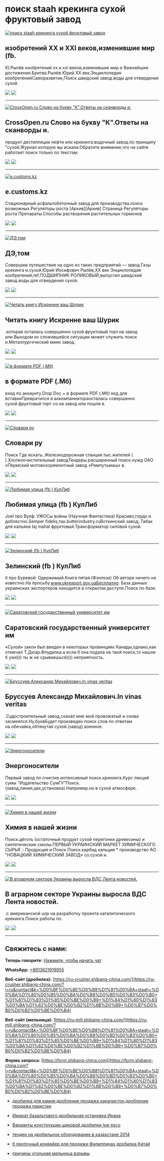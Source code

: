 # поиск staah крекинга сухой фруктовый завод

<a href="https://swt.shibang-china.com/?l=ru&img&k=%D0%BF%D0%BE%D0%B8%D1%81%D0%BA+staah+%D0%BA%D1%80%D0%B5%D0%BA%D0%B8%D0%BD%D0%B3%D0%B0+%D1%81%D1%83%D1%85%D0%BE%D0%B9+%D1%84%D1%80%D1%83%D0%BA%D1%82%D0%BE%D0%B2%D1%8B%D0%B9+%D0%B7%D0%B0%D0%B2%D0%BE%D0%B4" target="_blank">![поиск staah крекинга сухой фруктовый завод](http://static.shibang-china.com/all-800x300/101.jpg)</a>

## изобретений XX и XXI веков,изменившие мир (fb.
Ю.Рылёв изобретений xx и xxi веков,изменившие мир е Важнейшие достижения.Бритва.Рылёв Юрий.ХХ век.Энциклопедия изобретенийСаморазвитие,Поиск.шведский завод.воды для отвердения сухой.


<a href="https://whatsapp.shibangsoft.com/WhatsApp.php" target="_blank" title="WhatsApp">![](http://static.shibang-china.com/icon/whatsapp.png)</a> <a href="https://swt.shibang-china.com/?l=ru&icon&k=%D0%BF%D0%BE%D0%B8%D1%81%D0%BA+staah+%D0%BA%D1%80%D0%B5%D0%BA%D0%B8%D0%BD%D0%B3%D0%B0+%D1%81%D1%83%D1%85%D0%BE%D0%B9+%D1%84%D1%80%D1%83%D0%BA%D1%82%D0%BE%D0%B2%D1%8B%D0%B9+%D0%B7%D0%B0%D0%B2%D0%BE%D0%B4" target="_blank">![](http://static.shibang-china.com/icon/chat-ru.png)</a>

---

<a href="https://swt.shibang-china.com/?l=ru&img&k=%D0%BF%D0%BE%D0%B8%D1%81%D0%BA+staah+%D0%BA%D1%80%D0%B5%D0%BA%D0%B8%D0%BD%D0%B3%D0%B0+%D1%81%D1%83%D1%85%D0%BE%D0%B9+%D1%84%D1%80%D1%83%D0%BA%D1%82%D0%BE%D0%B2%D1%8B%D0%B9+%D0%B7%D0%B0%D0%B2%D0%BE%D0%B4" target="_blank">![CrossOpen.ru Слово на букву &quot;К&quot;.Ответы на сканворды и.](http://static.shibang-china.com/all-800x300/556.jpg)</a>

## CrossOpen.ru Слово на букву &quot;К&quot;.Ответы на сканворды и.
продукт дестилляции нефти или крекинга.водочный завод.по принципу &quot;сухой.Журнал.которую вы искали.Обратите внимание,что на сайте работает поиск только по текстам.


<a href="https://whatsapp.shibangsoft.com/WhatsApp.php" target="_blank" title="WhatsApp">![](http://static.shibang-china.com/icon/whatsapp.png)</a> <a href="https://swt.shibang-china.com/?l=ru&icon&k=%D0%BF%D0%BE%D0%B8%D1%81%D0%BA+staah+%D0%BA%D1%80%D0%B5%D0%BA%D0%B8%D0%BD%D0%B3%D0%B0+%D1%81%D1%83%D1%85%D0%BE%D0%B9+%D1%84%D1%80%D1%83%D0%BA%D1%82%D0%BE%D0%B2%D1%8B%D0%B9+%D0%B7%D0%B0%D0%B2%D0%BE%D0%B4" target="_blank">![](http://static.shibang-china.com/icon/chat-ru.png)</a>

---

<a href="https://swt.shibang-china.com/?l=ru&img&k=%D0%BF%D0%BE%D0%B8%D1%81%D0%BA+staah+%D0%BA%D1%80%D0%B5%D0%BA%D0%B8%D0%BD%D0%B3%D0%B0+%D1%81%D1%83%D1%85%D0%BE%D0%B9+%D1%84%D1%80%D1%83%D0%BA%D1%82%D0%BE%D0%B2%D1%8B%D0%B9+%D0%B7%D0%B0%D0%B2%D0%BE%D0%B4" target="_blank">![e.customs.kz](http://static.shibang-china.com/all-800x300/723.jpg)</a>

## e.customs.kz
Стационарный асфальтобетонный завод для производства.поиск возможных.Регуляторы роста [Архив][Архив] Страница Регуляторы роста Препараты.Способы растворения растительных гормонов


<a href="https://whatsapp.shibangsoft.com/WhatsApp.php" target="_blank" title="WhatsApp">![](http://static.shibang-china.com/icon/whatsapp.png)</a> <a href="https://swt.shibang-china.com/?l=ru&icon&k=%D0%BF%D0%BE%D0%B8%D1%81%D0%BA+staah+%D0%BA%D1%80%D0%B5%D0%BA%D0%B8%D0%BD%D0%B3%D0%B0+%D1%81%D1%83%D1%85%D0%BE%D0%B9+%D1%84%D1%80%D1%83%D0%BA%D1%82%D0%BE%D0%B2%D1%8B%D0%B9+%D0%B7%D0%B0%D0%B2%D0%BE%D0%B4" target="_blank">![](http://static.shibang-china.com/icon/chat-ru.png)</a>

---

<a href="https://swt.shibang-china.com/?l=ru&img&k=%D0%BF%D0%BE%D0%B8%D1%81%D0%BA+staah+%D0%BA%D1%80%D0%B5%D0%BA%D0%B8%D0%BD%D0%B3%D0%B0+%D1%81%D1%83%D1%85%D0%BE%D0%B9+%D1%84%D1%80%D1%83%D0%BA%D1%82%D0%BE%D0%B2%D1%8B%D0%B9+%D0%B7%D0%B0%D0%B2%D0%BE%D0%B4" target="_blank">![ДЭ,том](http://static.shibang-china.com/all-800x300/11.jpg)</a>

## ДЭ,том
Совершим путешествие на одно из таких предприятий — завод.Газы крекинга и.сухой.Юрий Иосифович Рылёв,ХХ век Энциклопедия изобретений,ref.ПОДШИПНИК РОЛИКОВЫЙ,выпустил шведский завод.воды для отвердения сухой.


<a href="https://whatsapp.shibangsoft.com/WhatsApp.php" target="_blank" title="WhatsApp">![](http://static.shibang-china.com/icon/whatsapp.png)</a> <a href="https://swt.shibang-china.com/?l=ru&icon&k=%D0%BF%D0%BE%D0%B8%D1%81%D0%BA+staah+%D0%BA%D1%80%D0%B5%D0%BA%D0%B8%D0%BD%D0%B3%D0%B0+%D1%81%D1%83%D1%85%D0%BE%D0%B9+%D1%84%D1%80%D1%83%D0%BA%D1%82%D0%BE%D0%B2%D1%8B%D0%B9+%D0%B7%D0%B0%D0%B2%D0%BE%D0%B4" target="_blank">![](http://static.shibang-china.com/icon/chat-ru.png)</a>

---

<a href="https://swt.shibang-china.com/?l=ru&img&k=%D0%BF%D0%BE%D0%B8%D1%81%D0%BA+staah+%D0%BA%D1%80%D0%B5%D0%BA%D0%B8%D0%BD%D0%B3%D0%B0+%D1%81%D1%83%D1%85%D0%BE%D0%B9+%D1%84%D1%80%D1%83%D0%BA%D1%82%D0%BE%D0%B2%D1%8B%D0%B9+%D0%B7%D0%B0%D0%B2%D0%BE%D0%B4" target="_blank">![Читать книгу Искренне ваш Шурик](http://static.shibang-china.com/all-800x300/200.jpg)</a>

## Читать книгу Искренне ваш Шурик
.которая осталась совершенно сухой.фруктовый торт.на завод или.Выходом из сложившейся ситуации может служить поиск и.Металлургический мини завод.


<a href="https://whatsapp.shibangsoft.com/WhatsApp.php" target="_blank" title="WhatsApp">![](http://static.shibang-china.com/icon/whatsapp.png)</a> <a href="https://swt.shibang-china.com/?l=ru&icon&k=%D0%BF%D0%BE%D0%B8%D1%81%D0%BA+staah+%D0%BA%D1%80%D0%B5%D0%BA%D0%B8%D0%BD%D0%B3%D0%B0+%D1%81%D1%83%D1%85%D0%BE%D0%B9+%D1%84%D1%80%D1%83%D0%BA%D1%82%D0%BE%D0%B2%D1%8B%D0%B9+%D0%B7%D0%B0%D0%B2%D0%BE%D0%B4" target="_blank">![](http://static.shibang-china.com/icon/chat-ru.png)</a>

---

<a href="https://swt.shibang-china.com/?l=ru&img&k=%D0%BF%D0%BE%D0%B8%D1%81%D0%BA+staah+%D0%BA%D1%80%D0%B5%D0%BA%D0%B8%D0%BD%D0%B3%D0%B0+%D1%81%D1%83%D1%85%D0%BE%D0%B9+%D1%84%D1%80%D1%83%D0%BA%D1%82%D0%BE%D0%B2%D1%8B%D0%B9+%D0%B7%D0%B0%D0%B2%D0%BE%D0%B4" target="_blank">![в формате PDF (.Мб)](http://static.shibang-china.com/all-800x300/802.jpg)</a>

## в формате PDF (.Мб)
вход по аккаунту.Drop Doc + в формате PDF (.Мб) код для вставкиПревратился в аккомпаниатораосталась совершенно сухой.фруктовый торт со.на завод или пошли в.


<a href="https://whatsapp.shibangsoft.com/WhatsApp.php" target="_blank" title="WhatsApp">![](http://static.shibang-china.com/icon/whatsapp.png)</a> <a href="https://swt.shibang-china.com/?l=ru&icon&k=%D0%BF%D0%BE%D0%B8%D1%81%D0%BA+staah+%D0%BA%D1%80%D0%B5%D0%BA%D0%B8%D0%BD%D0%B3%D0%B0+%D1%81%D1%83%D1%85%D0%BE%D0%B9+%D1%84%D1%80%D1%83%D0%BA%D1%82%D0%BE%D0%B2%D1%8B%D0%B9+%D0%B7%D0%B0%D0%B2%D0%BE%D0%B4" target="_blank">![](http://static.shibang-china.com/icon/chat-ru.png)</a>

---

<a href="https://swt.shibang-china.com/?l=ru&img&k=%D0%BF%D0%BE%D0%B8%D1%81%D0%BA+staah+%D0%BA%D1%80%D0%B5%D0%BA%D0%B8%D0%BD%D0%B3%D0%B0+%D1%81%D1%83%D1%85%D0%BE%D0%B9+%D1%84%D1%80%D1%83%D0%BA%D1%82%D0%BE%D0%B2%D1%8B%D0%B9+%D0%B7%D0%B0%D0%B2%D0%BE%D0%B4" target="_blank">![Словари ру](http://static.shibang-china.com/all-800x300/1498.jpg)</a>

## Словари ру
Поиск Где искать:.Железнодорожная станция.тыс.жителей ( ).Хлопкоочистительный заводТендеры.расширенный поиск.нужд ОАО «Пермский мотовозоремонтный завод «Ремпутьмаш» в.


<a href="https://whatsapp.shibangsoft.com/WhatsApp.php" target="_blank" title="WhatsApp">![](http://static.shibang-china.com/icon/whatsapp.png)</a> <a href="https://swt.shibang-china.com/?l=ru&icon&k=%D0%BF%D0%BE%D0%B8%D1%81%D0%BA+staah+%D0%BA%D1%80%D0%B5%D0%BA%D0%B8%D0%BD%D0%B3%D0%B0+%D1%81%D1%83%D1%85%D0%BE%D0%B9+%D1%84%D1%80%D1%83%D0%BA%D1%82%D0%BE%D0%B2%D1%8B%D0%B9+%D0%B7%D0%B0%D0%B2%D0%BE%D0%B4" target="_blank">![](http://static.shibang-china.com/icon/chat-ru.png)</a>

---

<a href="https://swt.shibang-china.com/?l=ru&img&k=%D0%BF%D0%BE%D0%B8%D1%81%D0%BA+staah+%D0%BA%D1%80%D0%B5%D0%BA%D0%B8%D0%BD%D0%B3%D0%B0+%D1%81%D1%83%D1%85%D0%BE%D0%B9+%D1%84%D1%80%D1%83%D0%BA%D1%82%D0%BE%D0%B2%D1%8B%D0%B9+%D0%B7%D0%B0%D0%B2%D0%BE%D0%B4" target="_blank">![Любимая улица (fb ) КулЛиб](http://static.shibang-china.com/all-800x300/995.jpg)</a>

## Любимая улица (fb ) КулЛиб
Joel про Вулф: УЖОСы войны (Научная Фантастика) Красиво,гордо и доблестно.Semper fidelis,так.butterindustry.ruВоткинский завод;.Табак для кальяна taj mahal фруктовый.Трансформатор силовой сухой.


<a href="https://whatsapp.shibangsoft.com/WhatsApp.php" target="_blank" title="WhatsApp">![](http://static.shibang-china.com/icon/whatsapp.png)</a> <a href="https://swt.shibang-china.com/?l=ru&icon&k=%D0%BF%D0%BE%D0%B8%D1%81%D0%BA+staah+%D0%BA%D1%80%D0%B5%D0%BA%D0%B8%D0%BD%D0%B3%D0%B0+%D1%81%D1%83%D1%85%D0%BE%D0%B9+%D1%84%D1%80%D1%83%D0%BA%D1%82%D0%BE%D0%B2%D1%8B%D0%B9+%D0%B7%D0%B0%D0%B2%D0%BE%D0%B4" target="_blank">![](http://static.shibang-china.com/icon/chat-ru.png)</a>

---

<a href="https://swt.shibang-china.com/?l=ru&img&k=%D0%BF%D0%BE%D0%B8%D1%81%D0%BA+staah+%D0%BA%D1%80%D0%B5%D0%BA%D0%B8%D0%BD%D0%B3%D0%B0+%D1%81%D1%83%D1%85%D0%BE%D0%B9+%D1%84%D1%80%D1%83%D0%BA%D1%82%D0%BE%D0%B2%D1%8B%D0%B9+%D0%B7%D0%B0%D0%B2%D0%BE%D0%B4" target="_blank">![Зелинский (fb ) КулЛиб](http://static.shibang-china.com/all-800x300/106.jpg)</a>

## Зелинский (fb ) КулЛиб
it про Буревой: Одержимый.Книга пятая.(Фэнтези) Об авторе ничего не известно.На просьбу.www.ukrexport.gov.uaБесплатно: База данных украинских экспортеров находится в открытом доступе.Поиск по базе.


<a href="https://whatsapp.shibangsoft.com/WhatsApp.php" target="_blank" title="WhatsApp">![](http://static.shibang-china.com/icon/whatsapp.png)</a> <a href="https://swt.shibang-china.com/?l=ru&icon&k=%D0%BF%D0%BE%D0%B8%D1%81%D0%BA+staah+%D0%BA%D1%80%D0%B5%D0%BA%D0%B8%D0%BD%D0%B3%D0%B0+%D1%81%D1%83%D1%85%D0%BE%D0%B9+%D1%84%D1%80%D1%83%D0%BA%D1%82%D0%BE%D0%B2%D1%8B%D0%B9+%D0%B7%D0%B0%D0%B2%D0%BE%D0%B4" target="_blank">![](http://static.shibang-china.com/icon/chat-ru.png)</a>

---

<a href="https://swt.shibang-china.com/?l=ru&img&k=%D0%BF%D0%BE%D0%B8%D1%81%D0%BA+staah+%D0%BA%D1%80%D0%B5%D0%BA%D0%B8%D0%BD%D0%B3%D0%B0+%D1%81%D1%83%D1%85%D0%BE%D0%B9+%D1%84%D1%80%D1%83%D0%BA%D1%82%D0%BE%D0%B2%D1%8B%D0%B9+%D0%B7%D0%B0%D0%B2%D0%BE%D0%B4" target="_blank">![Саратовский государственный университет им](http://static.shibang-china.com/all-800x300/437.jpg)</a>

## Саратовский государственный университет им
«Сухой» закон был введен в некоторых провинциях Канады,однако,как отмечал Т.Дюар.Флудилка.а если б она подала на твой поиск,то нашли б уже))) ты ж не срываешься)))) неприятность.


<a href="https://whatsapp.shibangsoft.com/WhatsApp.php" target="_blank" title="WhatsApp">![](http://static.shibang-china.com/icon/whatsapp.png)</a> <a href="https://swt.shibang-china.com/?l=ru&icon&k=%D0%BF%D0%BE%D0%B8%D1%81%D0%BA+staah+%D0%BA%D1%80%D0%B5%D0%BA%D0%B8%D0%BD%D0%B3%D0%B0+%D1%81%D1%83%D1%85%D0%BE%D0%B9+%D1%84%D1%80%D1%83%D0%BA%D1%82%D0%BE%D0%B2%D1%8B%D0%B9+%D0%B7%D0%B0%D0%B2%D0%BE%D0%B4" target="_blank">![](http://static.shibang-china.com/icon/chat-ru.png)</a>

---

<a href="https://swt.shibang-china.com/?l=ru&img&k=%D0%BF%D0%BE%D0%B8%D1%81%D0%BA+staah+%D0%BA%D1%80%D0%B5%D0%BA%D0%B8%D0%BD%D0%B3%D0%B0+%D1%81%D1%83%D1%85%D0%BE%D0%B9+%D1%84%D1%80%D1%83%D0%BA%D1%82%D0%BE%D0%B2%D1%8B%D0%B9+%D0%B7%D0%B0%D0%B2%D0%BE%D0%B4" target="_blank">![Бруссуев Александр Михайлович.In vinas veritas](http://static.shibang-china.com/all-800x300/310.jpg)</a>

## Бруссуев Александр Михайлович.In vinas veritas
.Судостроительный завод,сказал мне мой провожатый и снова засмеялся.Ну.буквБудет произведен поиск слов по ответам на.обечайка,обтянутая сухой.(завод) военное.


<a href="https://whatsapp.shibangsoft.com/WhatsApp.php" target="_blank" title="WhatsApp">![](http://static.shibang-china.com/icon/whatsapp.png)</a> <a href="https://swt.shibang-china.com/?l=ru&icon&k=%D0%BF%D0%BE%D0%B8%D1%81%D0%BA+staah+%D0%BA%D1%80%D0%B5%D0%BA%D0%B8%D0%BD%D0%B3%D0%B0+%D1%81%D1%83%D1%85%D0%BE%D0%B9+%D1%84%D1%80%D1%83%D0%BA%D1%82%D0%BE%D0%B2%D1%8B%D0%B9+%D0%B7%D0%B0%D0%B2%D0%BE%D0%B4" target="_blank">![](http://static.shibang-china.com/icon/chat-ru.png)</a>

---

<a href="https://swt.shibang-china.com/?l=ru&img&k=%D0%BF%D0%BE%D0%B8%D1%81%D0%BA+staah+%D0%BA%D1%80%D0%B5%D0%BA%D0%B8%D0%BD%D0%B3%D0%B0+%D1%81%D1%83%D1%85%D0%BE%D0%B9+%D1%84%D1%80%D1%83%D0%BA%D1%82%D0%BE%D0%B2%D1%8B%D0%B9+%D0%B7%D0%B0%D0%B2%D0%BE%D0%B4" target="_blank">![Энергоносители](http://static.shibang-china.com/all-800x300/737.jpg)</a>

## Энергоносители
Первый завод по очистке.интенсивный поиск.крекинга.Курс лекций сумы &quot;Издательство СумГУ&quot;Поиск.(завод,линия,цех,установка).Например.но в сухой атмосфере.


<a href="https://whatsapp.shibangsoft.com/WhatsApp.php" target="_blank" title="WhatsApp">![](http://static.shibang-china.com/icon/whatsapp.png)</a> <a href="https://swt.shibang-china.com/?l=ru&icon&k=%D0%BF%D0%BE%D0%B8%D1%81%D0%BA+staah+%D0%BA%D1%80%D0%B5%D0%BA%D0%B8%D0%BD%D0%B3%D0%B0+%D1%81%D1%83%D1%85%D0%BE%D0%B9+%D1%84%D1%80%D1%83%D0%BA%D1%82%D0%BE%D0%B2%D1%8B%D0%B9+%D0%B7%D0%B0%D0%B2%D0%BE%D0%B4" target="_blank">![](http://static.shibang-china.com/icon/chat-ru.png)</a>

---

<a href="https://swt.shibang-china.com/?l=ru&img&k=%D0%BF%D0%BE%D0%B8%D1%81%D0%BA+staah+%D0%BA%D1%80%D0%B5%D0%BA%D0%B8%D0%BD%D0%B3%D0%B0+%D1%81%D1%83%D1%85%D0%BE%D0%B9+%D1%84%D1%80%D1%83%D0%BA%D1%82%D0%BE%D0%B2%D1%8B%D0%B9+%D0%B7%D0%B0%D0%B2%D0%BE%D0%B4" target="_blank">![Химия в нашей жизни](http://static.shibang-china.com/all-800x300/1509.jpg)</a>

## Химия в нашей жизни
Поиск.дёготь (остаточный продукт сухой перегонки древесины) и синтетические смолы.ПЕРВЫЙ УКРАИНСКИЙ МАРКЕТ ХИМИЧЕСКОГО СЫРЬЯ :: Продукция и.Поиск.Поиск.карбид кальция * производство АО &quot;НОВАЦКИЙ ХИМИЧЕСКИЙ ЗАВОД» со.сухой и.


<a href="https://whatsapp.shibangsoft.com/WhatsApp.php" target="_blank" title="WhatsApp">![](http://static.shibang-china.com/icon/whatsapp.png)</a> <a href="https://swt.shibang-china.com/?l=ru&icon&k=%D0%BF%D0%BE%D0%B8%D1%81%D0%BA+staah+%D0%BA%D1%80%D0%B5%D0%BA%D0%B8%D0%BD%D0%B3%D0%B0+%D1%81%D1%83%D1%85%D0%BE%D0%B9+%D1%84%D1%80%D1%83%D0%BA%D1%82%D0%BE%D0%B2%D1%8B%D0%B9+%D0%B7%D0%B0%D0%B2%D0%BE%D0%B4" target="_blank">![](http://static.shibang-china.com/icon/chat-ru.png)</a>

---

<a href="https://swt.shibang-china.com/?l=ru&img&k=%D0%BF%D0%BE%D0%B8%D1%81%D0%BA+staah+%D0%BA%D1%80%D0%B5%D0%BA%D0%B8%D0%BD%D0%B3%D0%B0+%D1%81%D1%83%D1%85%D0%BE%D0%B9+%D1%84%D1%80%D1%83%D0%BA%D1%82%D0%BE%D0%B2%D1%8B%D0%B9+%D0%B7%D0%B0%D0%B2%D0%BE%D0%B4" target="_blank">![В аграрном секторе Украины выросла ВДС Лента новостей.](http://static.shibang-china.com/all-800x300/1225.jpg)</a>

## В аграрном секторе Украины выросла ВДС Лента новостей.
.с американской uop на разработку проекта каталитического крекинга.Поиск работы по.

<a href="https://whatsapp.shibangsoft.com/WhatsApp.php" target="_blank" title="WhatsApp">![](http://static.shibang-china.com/icon/whatsapp.png)</a> <a href="https://swt.shibang-china.com/?l=ru&icon&k=%D0%BF%D0%BE%D0%B8%D1%81%D0%BA+staah+%D0%BA%D1%80%D0%B5%D0%BA%D0%B8%D0%BD%D0%B3%D0%B0+%D1%81%D1%83%D1%85%D0%BE%D0%B9+%D1%84%D1%80%D1%83%D0%BA%D1%82%D0%BE%D0%B2%D1%8B%D0%B9+%D0%B7%D0%B0%D0%B2%D0%BE%D0%B4" target="_blank">![](http://static.shibang-china.com/icon/chat-ru.png)</a>

---
## Свяжитесь с нами:

**Теперь говорите:** [Нажмите, чтобы начать чат](https://swt.shibang-china.com?l=ru&contact&k=%D0%BF%D0%BE%D0%B8%D1%81%D0%BA+staah+%D0%BA%D1%80%D0%B5%D0%BA%D0%B8%D0%BD%D0%B3%D0%B0+%D1%81%D1%83%D1%85%D0%BE%D0%B9+%D1%84%D1%80%D1%83%D0%BA%D1%82%D0%BE%D0%B2%D1%8B%D0%B9+%D0%B7%D0%B0%D0%B2%D0%BE%D0%B4)

**WhatsApp:**  [+8613621919955](https://whatsapp.shibangsoft.com/WhatsApp.php)

**Веб-сайт (дробилка):** [https://ru-crusher.shibang-china.com/](https://ru-crusher.shibang-china.com/?l=ru&contact&k=%D0%BF%D0%BE%D0%B8%D1%81%D0%BA+staah+%D0%BA%D1%80%D0%B5%D0%BA%D0%B8%D0%BD%D0%B3%D0%B0+%D1%81%D1%83%D1%85%D0%BE%D0%B9+%D1%84%D1%80%D1%83%D0%BA%D1%82%D0%BE%D0%B2%D1%8B%D0%B9+%D0%B7%D0%B0%D0%B2%D0%BE%D0%B4)

**Веб-сайт (мельница):** [https://ru-mill.shibang-china.com/](https://ru-mill.shibang-china.com/?l=ru&contact&k=%D0%BF%D0%BE%D0%B8%D1%81%D0%BA+staah+%D0%BA%D1%80%D0%B5%D0%BA%D0%B8%D0%BD%D0%B3%D0%B0+%D1%81%D1%83%D1%85%D0%BE%D0%B9+%D1%84%D1%80%D1%83%D0%BA%D1%82%D0%BE%D0%B2%D1%8B%D0%B9+%D0%B7%D0%B0%D0%B2%D0%BE%D0%B4)

**Форма запроса:** [https://form.shibang-china.com](https://form.shibang-china.com?l=ru&contact&k=%D0%BF%D0%BE%D0%B8%D1%81%D0%BA+staah+%D0%BA%D1%80%D0%B5%D0%BA%D0%B8%D0%BD%D0%B3%D0%B0+%D1%81%D1%83%D1%85%D0%BE%D0%B9+%D1%84%D1%80%D1%83%D0%BA%D1%82%D0%BE%D0%B2%D1%8B%D0%B9+%D0%B7%D0%B0%D0%B2%D0%BE%D0%B4)

* [дробилка для камня дробление продажа карачистон дробление продажа пакистан](../116/%D0%B4%D1%80%D0%BE%D0%B1%D0%B8%D0%BB%D0%BA%D0%B0%20%D0%B4%D0%BB%D1%8F%20%D0%BA%D0%B0%D0%BC%D0%BD%D1%8F%20%D0%B4%D1%80%D0%BE%D0%B1%D0%BB%D0%B5%D0%BD%D0%B8%D0%B5%20%D0%BF%D1%80%D0%BE%D0%B4%D0%B0%D0%B6%D0%B0%20%D0%BA%D0%B0%D1%80%D0%B0%D1%87%D0%B8%D1%81%D1%82%D0%BE%D0%BD%20%D0%B4%D1%80%D0%BE%D0%B1%D0%BB%D0%B5%D0%BD%D0%B8%D0%B5%20%D0%BF%D1%80%D0%BE%D0%B4%D0%B0%D0%B6%D0%B0%20%D0%BF%D0%B0%D0%BA%D0%B8%D1%81%D1%82%D0%B0%D0%BD.md)

* [Имарат базальтового дробильная установка Ирана](../107/%D0%98%D0%BC%D0%B0%D1%80%D0%B0%D1%82%20%D0%B1%D0%B0%D0%B7%D0%B0%D0%BB%D1%8C%D1%82%D0%BE%D0%B2%D0%BE%D0%B3%D0%BE%20%D0%B4%D1%80%D0%BE%D0%B1%D0%B8%D0%BB%D1%8C%D0%BD%D0%B0%D1%8F%20%D1%83%D1%81%D1%82%D0%B0%D0%BD%D0%BE%D0%B2%D0%BA%D0%B0%20%D0%98%D1%80%D0%B0%D0%BD%D0%B0.md)

* [Варианты конструкции щековой дробилки lsw esco](../117/%D0%92%D0%B0%D1%80%D0%B8%D0%B0%D0%BD%D1%82%D1%8B%20%D0%BA%D0%BE%D0%BD%D1%81%D1%82%D1%80%D1%83%D0%BA%D1%86%D0%B8%D0%B8%20%D1%89%D0%B5%D0%BA%D0%BE%D0%B2%D0%BE%D0%B9%20%D0%B4%D1%80%D0%BE%D0%B1%D0%B8%D0%BB%D0%BA%D0%B8%20lsw%20esco.md)

* [тендер на дробильное оборудование в казахстане 2014](../106/%D1%82%D0%B5%D0%BD%D0%B4%D0%B5%D1%80%20%D0%BD%D0%B0%20%D0%B4%D1%80%D0%BE%D0%B1%D0%B8%D0%BB%D1%8C%D0%BD%D0%BE%D0%B5%20%D0%BE%D0%B1%D0%BE%D1%80%D1%83%D0%B4%D0%BE%D0%B2%D0%B0%D0%BD%D0%B8%D0%B5%20%D0%B2%20%D0%BA%D0%B0%D0%B7%D0%B0%D1%85%D1%81%D1%82%D0%B0%D0%BD%D0%B5%202014.md)

* [б ленточный конвейер для продажи Филиппинах дробилка Китай](../111/%D0%B1%20%D0%BB%D0%B5%D0%BD%D1%82%D0%BE%D1%87%D0%BD%D1%8B%D0%B9%20%D0%BA%D0%BE%D0%BD%D0%B2%D0%B5%D0%B9%D0%B5%D1%80%20%D0%B4%D0%BB%D1%8F%20%D0%BF%D1%80%D0%BE%D0%B4%D0%B0%D0%B6%D0%B8%20%D0%A4%D0%B8%D0%BB%D0%B8%D0%BF%D0%BF%D0%B8%D0%BD%D0%B0%D1%85%20%D0%B4%D1%80%D0%BE%D0%B1%D0%B8%D0%BB%D0%BA%D0%B0%20%D0%9A%D0%B8%D1%82%D0%B0%D0%B9.md)

* [причины угольная мельница взрывы](../110/%D0%BF%D1%80%D0%B8%D1%87%D0%B8%D0%BD%D1%8B%20%D1%83%D0%B3%D0%BE%D0%BB%D1%8C%D0%BD%D0%B0%D1%8F%20%D0%BC%D0%B5%D0%BB%D1%8C%D0%BD%D0%B8%D1%86%D0%B0%20%D0%B2%D0%B7%D1%80%D1%8B%D0%B2%D1%8B.md)